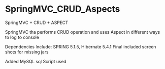 # SpringMVC_CRUD_Aspects
SpringMVC + CRUD + ASPECT

SpringMVC tha performs CRUD operation and uses Aspect in different ways to log to console

Dependencies Include: SPRING 5.1.5, Hibernate 5.4.1.Final
included screen shots for missing jars
                    
Added MySQL sql Script used

